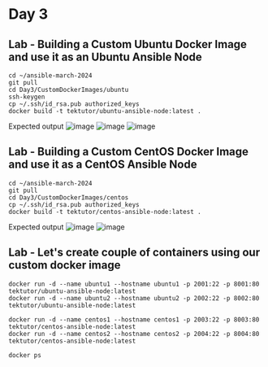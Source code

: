 # Day 3

## Lab - Building a Custom Ubuntu Docker Image and use it as an Ubuntu Ansible Node
```
cd ~/ansible-march-2024
git pull
cd Day3/CustomDockerImages/ubuntu
ssh-keygen
cp ~/.ssh/id_rsa.pub authorized_keys
docker build -t tektutor/ubuntu-ansible-node:latest .
```

Expected output
![image](https://github.com/tektutor/ansible-march-2024/assets/12674043/a078ac07-f129-4ce2-8d28-9f6c9bbaeaca)
![image](https://github.com/tektutor/ansible-march-2024/assets/12674043/900fa11f-e17f-4105-bba7-c83c27a2548a)
![image](https://github.com/tektutor/ansible-march-2024/assets/12674043/57d36e2e-fd73-4e4f-ae4b-7b895ea9e2d1)


## Lab - Building a Custom CentOS Docker Image and use it as a CentOS Ansible Node
```
cd ~/ansible-march-2024
git pull
cd Day3/CustomDockerImages/centos
cp ~/.ssh/id_rsa.pub authorized_keys
docker build -t tektutor/centos-ansible-node:latest .
```

Expected output
![image](https://github.com/tektutor/ansible-march-2024/assets/12674043/ea5d7a89-04f7-4124-a68e-885f695a77d6)
![image](https://github.com/tektutor/ansible-march-2024/assets/12674043/40239fe1-2c9b-46fe-be4f-aa9eb1f43a96)


## Lab - Let's create couple of containers using our custom docker image
```
docker run -d --name ubuntu1 --hostname ubuntu1 -p 2001:22 -p 8001:80 tektutor/ubuntu-ansible-node:latest
docker run -d --name ubuntu2 --hostname ubuntu2 -p 2002:22 -p 8002:80 tektutor/ubuntu-ansible-node:latest

docker run -d --name centos1 --hostname centos1 -p 2003:22 -p 8003:80 tektutor/centos-ansible-node:latest
docker run -d --name centos2 --hostname centos2 -p 2004:22 -p 8004:80 tektutor/centos-ansible-node:latest

docker ps
```
